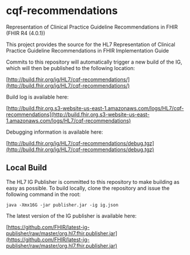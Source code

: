 # cqf-recommendations
Representation of Clinical Practice Guideline Recommendations in FHIR (FHIR R4 (4.0.1))

This project provides the source for the HL7 Representation of Clinical Practice Guideline Recommendations in FHIR Implementation Guide

Commits to this repository will automatically trigger a new build of the IG, which will then be published to the following location:

[http://build.fhir.org/ig/HL7/cqf-recommendations/](http://build.fhir.org/ig/HL7/cqf-recommendations/)

Build log is available here:

[http://build.fhir.org.s3-website-us-east-1.amazonaws.com/logs/HL7/cqf-recommendations](http://build.fhir.org.s3-website-us-east-1.amazonaws.com/logs/HL7/cqf-recommendations)

Debugging information is available here:

[http://build.fhir.org/ig/HL7/cqf-recommendations/debug.tgz](http://build.fhir.org/ig/HL7/cqf-recommendations/debug.tgz)

## Local Build

The HL7 IG Publisher is committed to this repository to make building as easy as possible. To build locally, clone the repository and issue the following command in the root:

    java -Xmx16G -jar publisher.jar -ig ig.json

The latest version of the IG publisher is available here:

[https://github.com/FHIR/latest-ig-publisher/raw/master/org.hl7.fhir.publisher.jar](https://github.com/FHIR/latest-ig-publisher/raw/master/org.hl7.fhir.publisher.jar)
